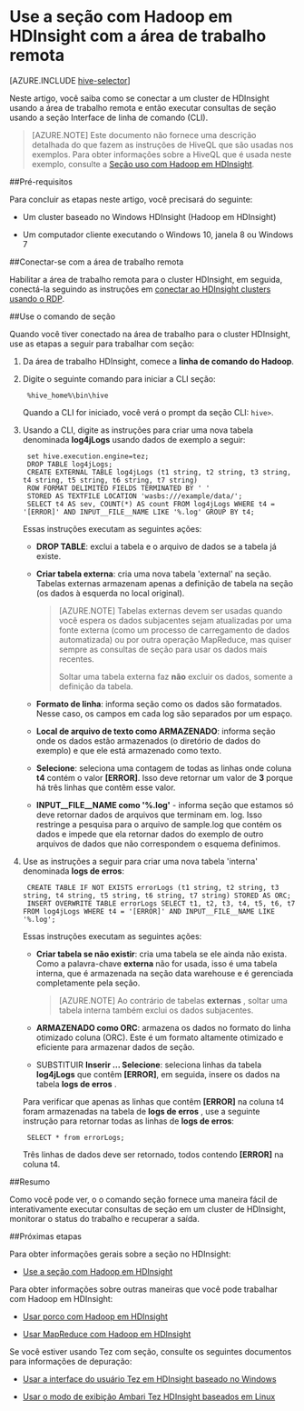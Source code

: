 <properties
   pageTitle="Use a seção de Hadoop e área de trabalho remota da HDInsight | Microsoft Azure"
   description="Saiba como se conectar ao cluster Hadoop em HDInsight usando a área de trabalho remota e então executar consultas de seção usando a Interface de linha de seção."
   services="hdinsight"
   documentationCenter=""
   authors="Blackmist"
   manager="jhubbard"
   editor="cgronlun"
    tags="azure-portal"/>

<tags
   ms.service="hdinsight"
   ms.devlang="na"
   ms.topic="article"
   ms.tgt_pltfrm="na"
   ms.workload="big-data"
   ms.date="09/06/2016"
   ms.author="larryfr"/>

# <a name="use-hive-with-hadoop-on-hdinsight-with-remote-desktop"></a>Use a seção com Hadoop em HDInsight com a área de trabalho remota

[AZURE.INCLUDE [hive-selector](../../includes/hdinsight-selector-use-hive.md)]

Neste artigo, você saiba como se conectar a um cluster de HDInsight usando a área de trabalho remota e então executar consultas de seção usando a seção Interface de linha de comando (CLI).

> [AZURE.NOTE] Este documento não fornece uma descrição detalhada do que fazem as instruções de HiveQL que são usadas nos exemplos. Para obter informações sobre a HiveQL que é usada neste exemplo, consulte a [Seção uso com Hadoop em HDInsight](hdinsight-use-hive.md).

##<a id="prereq"></a>Pré-requisitos

Para concluir as etapas neste artigo, você precisará do seguinte:

* Um cluster baseado no Windows HDInsight (Hadoop em HDInsight)

* Um computador cliente executando o Windows 10, janela 8 ou Windows 7

##<a id="connect"></a>Conectar-se com a área de trabalho remota

Habilitar a área de trabalho remota para o cluster HDInsight, em seguida, conectá-la seguindo as instruções em [conectar ao HDInsight clusters usando o RDP](hdinsight-administer-use-management-portal.md#rdp).

##<a id="hive"></a>Use o comando de seção

Quando você tiver conectado na área de trabalho para o cluster HDInsight, use as etapas a seguir para trabalhar com seção:

1. Da área de trabalho HDInsight, comece a **linha de comando do Hadoop**.

2. Digite o seguinte comando para iniciar a CLI seção:

        %hive_home%\bin\hive

    Quando a CLI for iniciado, você verá o prompt da seção CLI: `hive>`.

3. Usando a CLI, digite as instruções para criar uma nova tabela denominada **log4jLogs** usando dados de exemplo a seguir:

        set hive.execution.engine=tez;
        DROP TABLE log4jLogs;
        CREATE EXTERNAL TABLE log4jLogs (t1 string, t2 string, t3 string, t4 string, t5 string, t6 string, t7 string)
        ROW FORMAT DELIMITED FIELDS TERMINATED BY ' '
        STORED AS TEXTFILE LOCATION 'wasbs:///example/data/';
        SELECT t4 AS sev, COUNT(*) AS count FROM log4jLogs WHERE t4 = '[ERROR]' AND INPUT__FILE__NAME LIKE '%.log' GROUP BY t4;

    Essas instruções executam as seguintes ações:

    * **DROP TABLE**: exclui a tabela e o arquivo de dados se a tabela já existe.

    * **Criar tabela externa**: cria uma nova tabela 'external' na seção. Tabelas externas armazenam apenas a definição de tabela na seção (os dados à esquerda no local original).

        > [AZURE.NOTE] Tabelas externas devem ser usadas quando você espera os dados subjacentes sejam atualizadas por uma fonte externa (como um processo de carregamento de dados automatizada) ou por outra operação MapReduce, mas quiser sempre as consultas de seção para usar os dados mais recentes.
        >
        > Soltar uma tabela externa faz **não** excluir os dados, somente a definição da tabela.

    * **Formato de linha**: informa seção como os dados são formatados. Nesse caso, os campos em cada log são separados por um espaço.

    * **Local de arquivo de texto como ARMAZENADO**: informa seção onde os dados estão armazenados (o diretório de dados do exemplo) e que ele está armazenado como texto.

    * **Selecione**: seleciona uma contagem de todas as linhas onde coluna **t4** contém o valor **[ERROR]**. Isso deve retornar um valor de **3** porque há três linhas que contêm esse valor.

    * **INPUT__FILE__NAME como '%.log'** - informa seção que estamos só deve retornar dados de arquivos que terminam em. log. Isso restringe a pesquisa para o arquivo de sample.log que contém os dados e impede que ela retornar dados do exemplo de outro arquivos de dados que não correspondem o esquema definimos.


4. Use as instruções a seguir para criar uma nova tabela 'interna' denominada **logs de erros**:

        CREATE TABLE IF NOT EXISTS errorLogs (t1 string, t2 string, t3 string, t4 string, t5 string, t6 string, t7 string) STORED AS ORC;
        INSERT OVERWRITE TABLE errorLogs SELECT t1, t2, t3, t4, t5, t6, t7 FROM log4jLogs WHERE t4 = '[ERROR]' AND INPUT__FILE__NAME LIKE '%.log';

    Essas instruções executam as seguintes ações:

    * **Criar tabela se não existir**: cria uma tabela se ele ainda não exista. Como a palavra-chave **externa** não for usada, isso é uma tabela interna, que é armazenada na seção data warehouse e é gerenciada completamente pela seção.

        > [AZURE.NOTE] Ao contrário de tabelas **externas** , soltar uma tabela interna também exclui os dados subjacentes.

    * **ARMAZENADO como ORC**: armazena os dados no formato do linha otimizado coluna (ORC). Este é um formato altamente otimizado e eficiente para armazenar dados de seção.

    * SUBSTITUIR **Inserir … Selecione**: seleciona linhas da tabela **log4jLogs** que contêm **[ERROR]**, em seguida, insere os dados na tabela **logs de erros** .

    Para verificar que apenas as linhas que contêm **[ERROR]** na coluna t4 foram armazenadas na tabela de **logs de erros** , use a seguinte instrução para retornar todas as linhas de **logs de erros**:

        SELECT * from errorLogs;

    Três linhas de dados deve ser retornado, todos contendo **[ERROR]** na coluna t4.

##<a id="summary"></a>Resumo

Como você pode ver, o o comando seção fornece uma maneira fácil de interativamente executar consultas de seção em um cluster de HDInsight, monitorar o status do trabalho e recuperar a saída.

##<a id="nextsteps"></a>Próximas etapas

Para obter informações gerais sobre a seção no HDInsight:

* [Use a seção com Hadoop em HDInsight](hdinsight-use-hive.md)

Para obter informações sobre outras maneiras que você pode trabalhar com Hadoop em HDInsight:

* [Usar porco com Hadoop em HDInsight](hdinsight-use-pig.md)

* [Usar MapReduce com Hadoop em HDInsight](hdinsight-use-mapreduce.md)

Se você estiver usando Tez com seção, consulte os seguintes documentos para informações de depuração:

* [Usar a interface do usuário Tez em HDInsight baseado no Windows](hdinsight-debug-tez-ui.md)

* [Usar o modo de exibição Ambari Tez HDInsight baseados em Linux](hdinsight-debug-ambari-tez-view.md)

[1]: ../HDInsight/hdinsight-hadoop-visual-studio-tools-get-started.md

[hdinsight-sdk-documentation]: http://msdnstage.redmond.corp.microsoft.com/library/dn479185.aspx

[azure-purchase-options]: http://azure.microsoft.com/pricing/purchase-options/
[azure-member-offers]: http://azure.microsoft.com/pricing/member-offers/
[azure-free-trial]: http://azure.microsoft.com/pricing/free-trial/

[apache-tez]: http://tez.apache.org
[apache-hive]: http://hive.apache.org/
[apache-log4j]: http://en.wikipedia.org/wiki/Log4j
[hive-on-tez-wiki]: https://cwiki.apache.org/confluence/display/Hive/Hive+on+Tez
[import-to-excel]: http://azure.microsoft.com/documentation/articles/hdinsight-connect-excel-power-query/


[hdinsight-use-oozie]: hdinsight-use-oozie.md
[hdinsight-analyze-flight-data]: hdinsight-analyze-flight-delay-data.md





[hdinsight-provision]: hdinsight-provision-clusters.md
[hdinsight-submit-jobs]: hdinsight-submit-hadoop-jobs-programmatically.md
[hdinsight-upload-data]: hdinsight-upload-data.md


[Powershell-install-configure]: ../powershell-install-configure.md
[powershell-here-strings]: http://technet.microsoft.com/library/ee692792.aspx

